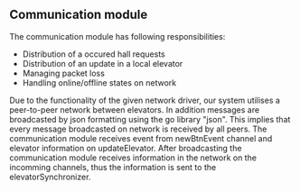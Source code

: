 **Communication module** 
--------------------------------------------------
The communication module has following responsibilities: 
- Distribution of a occured hall requests 
- Distribution of an update in a local elevator 
- Managing packet loss 
- Handling online/offline states on network

Due to the functionality of the given network driver, our system utilises a peer-to-peer network between elevators. In addition messages are broadcasted by json formatting using the go library "json". This implies that every message broadcasted on network is received by all peers. The communication module receives event from newBtnEvent channel and elevator information on updateElevator. After broadcasting the communication module receives information in the network on the incomming channels, thus the information is sent to the elevatorSynchronizer.